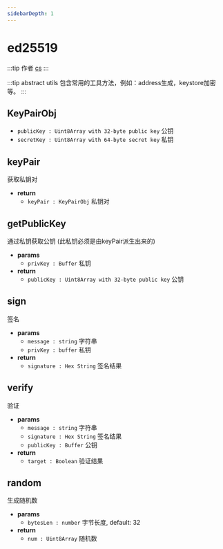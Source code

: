 ```yaml
---
sidebarDepth: 1
---
```


# ed25519

:::tip 作者
[cs](https://github.com/lovelycs)
:::

:::tip abstract
utils 包含常用的工具方法，例如：address生成，keystore加密等。
:::

## KeyPairObj

- `publicKey : Uint8Array with 32-byte public key` 公钥
- `secretKey : Uint8Array with 64-byte secret key` 私钥

## keyPair 
获取私钥对

- **return**
  - `keyPair : KeyPairObj` 私钥对
  
## getPublicKey
通过私钥获取公钥 (此私钥必须是由keyPair派生出来的)

- **params**
  - `privKey : Buffer` 私钥
- **return**
  - `publicKey : Uint8Array with 32-byte public key` 公钥

## sign 
签名

- **params**
  - `message : string` 字符串
  - `privKey : buffer` 私钥
- **return**
  - `signature : Hex String` 签名结果
  
## verify
验证

- **params**
  - `message : string` 字符串
  - `signature : Hex String` 签名结果
  - `publicKey : Buffer` 公钥
- **return**
  - `target : Boolean` 验证结果
  
## random
生成随机数

- **params**
  - `bytesLen : number` 字节长度, default: 32
- **return**
  - `num : Uint8Array` 随机数
